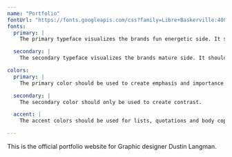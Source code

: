 ```yaml
---
name: "Portfolio"
fontUrl: "https://fonts.googleapis.com/css?family=Libre+Baskerville:400,400i,700|Quicksand:300,400,700"
fonts:
  primary: |
    The primary typeface visualizes the brands fun energetic side. It should be used for titles and big type.

  secondary: |
    The secondary typeface visualizes the brands mature side. It should be used for small type and body copy.

colors:
  primary: |
    The primary color should be used to create emphasis and importance upon headers and hover states.

  secondary: |
    The secondary color should only be used to create contrast.

  accent: |
    The accent colors should be used for lists, quotations and body copy.

---
```


This is the official portfolio website for Graphic designer Dustin Langman.

